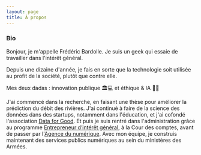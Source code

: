 ```yaml
---
layout: page
title: À propos
---
```


### Bio

Bonjour, je m'appelle Frédéric Bardolle. Je suis un geek qui essaie de travailler dans l'intérêt général.

Depuis une dizaine d'année, je fais en sorte que la technologie soit utilisée au profit de la société, plutôt que contre elle.

Mes deux dadas : innovation publique 🏛💻 et éthique & IA 🤔🤖

J'ai commencé dans la recherche, en faisant une thèse pour améliorer la prédiction du débit des rivières. J'ai continué à faire de la science des données dans des startups, notamment dans l'éducation, et j'ai cofondé l'association [Data for Good](https://dataforgood.fr/). Et puis je suis rentré dans l'administration grâce au programme [Entrepreneur d’intérêt général](https://entrepreneur-interet-general.etalab.gouv.fr), à la Cour des comptes, avant de passer par l'[Agence du numérique](https://agencedunumerique.gouv.fr/). Avec mon équipe, je construis maintenant des services publics numériques au sein du ministères des Armées.
